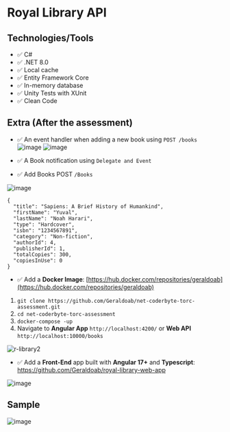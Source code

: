 # Royal Library API

## Technologies/Tools

- :white_check_mark: C#
- :white_check_mark: .NET 8.0
- :white_check_mark: Local cache
- :white_check_mark: Entity Framework Core
- :white_check_mark: In-memory database
- :white_check_mark: Unity Tests with XUnit
- :white_check_mark: Clean Code

## Extra (After the assessment)
- :white_check_mark: An event handler when adding a new book using ```POST /books```
  ![image](https://github.com/Geraldoab/net-coderbyte-torc-assessment/assets/3846304/887f1b1e-f5c9-4ebb-95b5-60e6e274cab5)
  ![image](https://github.com/Geraldoab/net-coderbyte-torc-assessment/assets/3846304/c058b85b-06a2-499a-a1fe-cf6471b2a2d0)

- :white_check_mark: A Book notification using ```Delegate and Event```
- :white_check_mark: Add Books POST ``` /Books ```
  
![image](https://github.com/Geraldoab/net-coderbyte-torc-assessment/assets/3846304/d5fb58c7-bb0d-4d13-bfb7-7c2910bd4395)

```
{
  "title": "Sapiens: A Brief History of Humankind",
  "firstName": "Yuval",
  "lastName": "Noah Harari",
  "type": "Hardcover",
  "isbn": "1234567891",
  "category": "Non-fiction",
  "authorId": 4,
  "publisherId": 1,
  "totalCopies": 300,
  "copiesInUse": 0
}
```
- :white_check_mark: Add a **Docker Image**: [https://hub.docker.com/repositories/geraldoab](https://hub.docker.com/repositories/geraldoab)

1) ```git clone https://github.com/Geraldoab/net-coderbyte-torc-assessment.git```
2) ```cd net-coderbyte-torc-assessment```
3) ```docker-compose -up```
4) Navigate to **Angular App** ```http://localhost:4200/``` or **Web API** ```http://localhost:10000/books```

![r-library2](https://github.com/Geraldoab/net-coderbyte-torc-assessment/assets/3846304/d67b76ec-714d-403c-bc9a-ecff6fb60fdd)

- :white_check_mark: Add a **Front-End** app built with **Angular 17+** and **Typescript**: https://github.com/Geraldoab/royal-library-web-app
  
![image](https://github.com/Geraldoab/net-coderbyte-torc-assessment/assets/3846304/b970e4d7-90c7-4b77-99e8-1635dd89f3cb)

## Sample

![image](https://github.com/Geraldoab/net-coderbyte-torc-assessment/assets/3846304/d9008620-c66c-47fc-8160-7ff2343e9fed)
